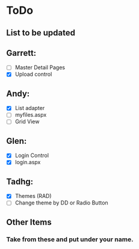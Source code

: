 # ToDo


## List to be updated

## Garrett:
- [ ] Master Detail Pages
- [x] Upload control

## Andy:
- [x] List adapter
- [ ] myfiles.aspx
- [ ] Grid View

## Glen:
- [x] Login Control
- [x] login.aspx

## Tadhg:
- [x] Themes (RAD)
- [ ] Change theme by DD or Radio Button

## Other Items
### Take from these and put under your name.
